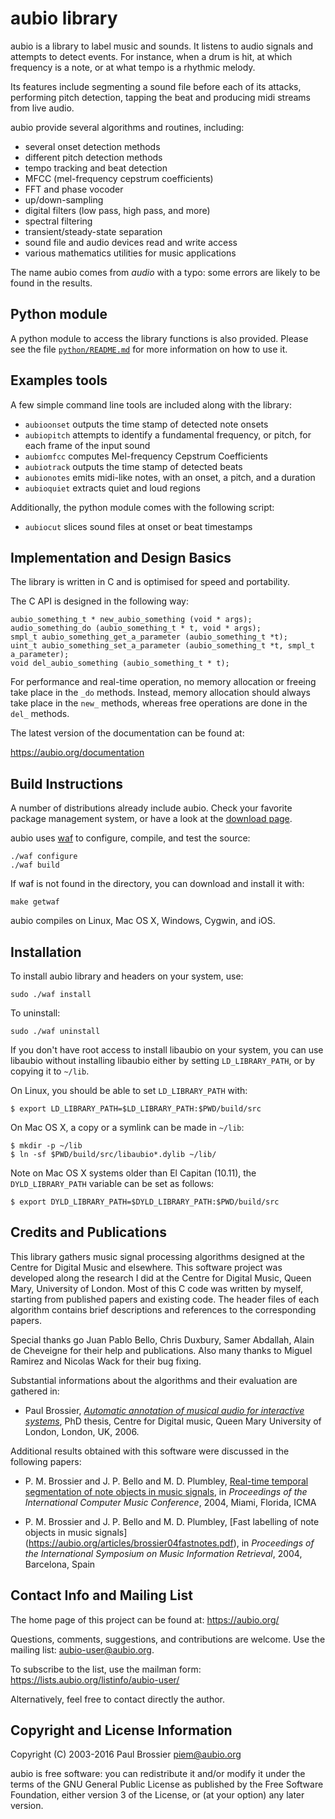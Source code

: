 aubio library
=============

aubio is a library to label music and sounds. It listens to audio signals and
attempts to detect events. For instance, when a drum is hit, at which frequency
is a note, or at what tempo is a rhythmic melody.

Its features include segmenting a sound file before each of its attacks,
performing pitch detection, tapping the beat and producing midi streams from
live audio.

aubio provide several algorithms and routines, including:

  - several onset detection methods
  - different pitch detection methods
  - tempo tracking and beat detection
  - MFCC (mel-frequency cepstrum coefficients)
  - FFT and phase vocoder
  - up/down-sampling
  - digital filters (low pass, high pass, and more)
  - spectral filtering
  - transient/steady-state separation
  - sound file and audio devices read and write access
  - various mathematics utilities for music applications

The name aubio comes from _audio_ with a typo: some errors are likely to be
found in the results.

Python module
-------------

A python module to access the library functions is also provided. Please see
the file [`python/README.md`](python/README.md) for more information on how to
use it.

Examples tools
--------------

A few simple command line tools are included along with the library:

 - `aubioonset` outputs the time stamp of detected note onsets
 - `aubiopitch` attempts to identify a fundamental frequency, or pitch, for
   each frame of the input sound
 - `aubiomfcc` computes Mel-frequency Cepstrum Coefficients
 - `aubiotrack` outputs the time stamp of detected beats
 - `aubionotes` emits midi-like notes, with an onset, a pitch, and a duration
 - `aubioquiet` extracts quiet and loud regions

Additionally, the python module comes with the following script:

 - `aubiocut` slices sound files at onset or beat timestamps

Implementation and Design Basics
--------------------------------

The library is written in C and is optimised for speed and portability.

The C API is designed in the following way:

    aubio_something_t * new_aubio_something (void * args);
    audio_something_do (aubio_something_t * t, void * args);
    smpl_t aubio_something_get_a_parameter (aubio_something_t *t);
    uint_t aubio_something_set_a_parameter (aubio_something_t *t, smpl_t a_parameter);
    void del_aubio_something (aubio_something_t * t);

For performance and real-time operation, no memory allocation or freeing take
place in the `_do` methods. Instead, memory allocation should always take place
in the `new_` methods, whereas free operations are done in the `del_` methods.

The latest version of the documentation can be found at:

  https://aubio.org/documentation

Build Instructions
------------------

A number of distributions already include aubio. Check your favorite package
management system, or have a look at the [download
page](https://aubio.org/download).

aubio uses [waf](https://waf.io/) to configure, compile, and test the source:

    ./waf configure
    ./waf build

If waf is not found in the directory, you can download and install it with:

    make getwaf

aubio compiles on Linux, Mac OS X, Windows, Cygwin, and iOS.

Installation
------------

To install aubio library and headers on your system, use:

    sudo ./waf install

To uninstall:

    sudo ./waf uninstall

If you don't have root access to install libaubio on your system, you can use
libaubio without installing libaubio either by setting `LD_LIBRARY_PATH`, or by
copying it to `~/lib`.

On Linux, you should be able to set `LD_LIBRARY_PATH` with:

    $ export LD_LIBRARY_PATH=$LD_LIBRARY_PATH:$PWD/build/src

On Mac OS X, a copy or a symlink can be made in `~/lib`:

    $ mkdir -p ~/lib
    $ ln -sf $PWD/build/src/libaubio*.dylib ~/lib/

Note on Mac OS X systems older than El Capitan (10.11), the `DYLD_LIBRARY_PATH`
variable can be set as follows:

    $ export DYLD_LIBRARY_PATH=$DYLD_LIBRARY_PATH:$PWD/build/src

Credits and Publications
------------------------

This library gathers music signal processing algorithms designed at the Centre
for Digital Music and elsewhere. This software project was developed along the
research I did at the Centre for Digital Music, Queen Mary, University of
London. Most of this C code was written by myself, starting from published
papers and existing code. The header files of each algorithm contains brief
descriptions and references to the corresponding papers.

Special thanks go Juan Pablo Bello, Chris Duxbury, Samer Abdallah, Alain de
Cheveigne for their help and publications. Also many thanks to Miguel Ramirez
and Nicolas Wack for their bug fixing.

Substantial informations about the algorithms and their evaluation are gathered
in:

  - Paul Brossier, _[Automatic annotation of musical audio for interactive
    systems](https://aubio.org/phd)_, PhD thesis, Centre for Digital music,
Queen Mary University of London, London, UK, 2006.

Additional results obtained with this software were discussed in the following
papers:

  - P. M. Brossier and J. P. Bello and M. D. Plumbley, [Real-time temporal
    segmentation of note objects in music signals](https://aubio.org/articles/brossier04fastnotes.pdf),
in _Proceedings of the International Computer Music Conference_, 2004, Miami,
Florida, ICMA

  -  P. M. Brossier and J. P. Bello and M. D. Plumbley, [Fast labelling of note
     objects in music signals] (https://aubio.org/articles/brossier04fastnotes.pdf),
in _Proceedings of the International Symposium on Music Information Retrieval_,
2004, Barcelona, Spain


Contact Info and Mailing List
-----------------------------

The home page of this project can be found at: https://aubio.org/

Questions, comments, suggestions, and contributions are welcome. Use the
mailing list: <aubio-user@aubio.org>.

To subscribe to the list, use the mailman form:
https://lists.aubio.org/listinfo/aubio-user/

Alternatively, feel free to contact directly the author.


Copyright and License Information
---------------------------------

Copyright (C) 2003-2016 Paul Brossier <piem@aubio.org>

aubio is free software: you can redistribute it and/or modify it under the
terms of the GNU General Public License as published by the Free Software
Foundation, either version 3 of the License, or (at your option) any later
version.
